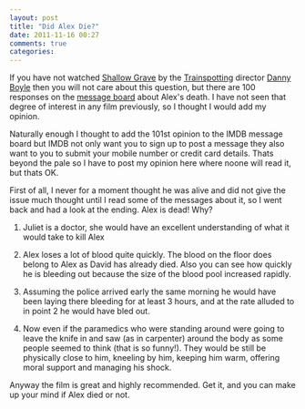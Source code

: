 ```yaml
---
layout: post
title: "Did Alex Die?"
date: 2011-11-16 00:27
comments: true
categories:
---
```


If you have not watched [Shallow Grave][001] by the [Trainspotting][003] director [Danny Boyle][004] then you will not care about this question, but there are 100 responses on the [message board][002] about Alex's death. I have not seen that degree of interest in any film previously, so I thought I would add my opinion.

<!--more-->

Naturally enough I thought to add the 101st opinion to the IMDB message board but IMDB not only want you to sign up to post a message they also want to you to submit your mobile number or credit card details. Thats beyond the pale so I have to post my opinion here where noone will read it, but thats OK.

First of all, I never for a moment thought he was alive and did not give the issue much thought until I read some of the messages about it, so I went back and had a look at the ending. Alex is dead! Why?

1. Juliet is a doctor, she would have an excellent understanding of what it would take to kill Alex

2. Alex loses a lot of blood quite quickly. The blood on the floor does belong to Alex as David has already died. Also you can see how quickly he is bleeding out because the size of the blood pool increased rapidly.

3. Assuming the police arrived early the same morning he would have been laying there bleeding for at least 3 hours, and at the rate alluded to in point 2 he would have bled out.

4. Now even if the paramedics who were standing around were going to leave the knife in and saw (as in carpenter) around the body as some people seemed to think (that is so funny!). They would be still be physically close to him, kneeling by him, keeping him warm, offering moral support and managing his shock.

Anyway the film is great and highly recommended. Get it, and you can make up your mind if Alex died or not.

[001]: http://www.imdb.com/title/tt0111149
[002]: http://www.imdb.com/title/tt0111149/board/threads
[003]: www.imdb.com/title/tt0117951/
[004]: http://www.imdb.com/name/nm0000965

